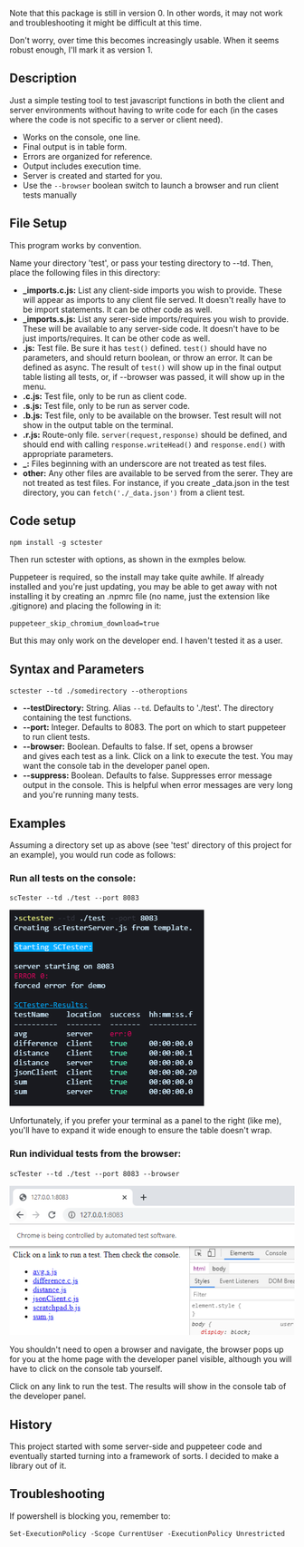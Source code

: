 Note that this package is still in version 0.  In other
words, it may not work and troubleshooting it might be 
difficult at this time.  

Don't worry, over time this becomes increasingly usable.
When it seems robust enough, I'll mark it as version 1.

## Description

Just a simple testing tool to test javascript functions in both 
the client and server environments without having to write 
code for each (in the cases where the code is not specific to a server or client need).    

- Works on the console, one line.
- Final output is in table form.
- Errors are organized for reference.
- Output includes execution time.
- Server is created and started for you.
- Use the `--browser` boolean switch to launch a browser and run 
  client tests manually 

## File Setup

This program works by convention.  

Name your directory 'test', or pass your testing directory to --td.
Then, place the following files in this directory:

* **_imports.c.js:** List any client-side imports you wish to provide.
  These will appear as imports to any client file served.  It doesn't
  really have to be import statements.  It can be other code as well.  
* **_imports.s.js:** List any serer-side imports/requires you wish to
  provide.  These will be available to any server-side code.  It 
  doesn't have to be just imports/requires.  It can be other code as well.
* **.js:** Test file.  Be sure it has `test()` defined.  `test()`
  should have no parameters, and should return boolean, or throw 
  an error.  It can be defined as async.  The result of `test()` 
  will show up in the final output table listing all tests, or, if
  --browser was passed, it will show up in the menu.
* **.c.js:** Test file, only to be run as client code.
* **.s.js:** Test file, only to be run as server code. 
* **.b.js:** Test file, only to be available on the browser.  Test
  result will not show in the output table on the terminal.
* **.r.js:** Route-only file.  `server(request,response)` should be
  defined, and should end with calling `response.writeHead()` and 
  `response.end()` with appropriate parameters.
* **_:** Files beginning with an underscore are not treated as test
  files. 
* **other:** Any other files are available to be served from the serer.
  They are not treated as test files.  For instance, if you create 
  _data.json in the test directory, you can `fetch('./_data.json')` 
  from a client test.   

## Code setup

    npm install -g sctester

Then run sctester with options, as shown in the exmples below.

Puppeteer is required, so the install may take quite awhile.  If already installed and you're just updating, you may be able to get away with not installing it by creating an .npmrc file (no name, just the extension like .gitignore) and placing the following in it:

    puppeteer_skip_chromium_download=true

But this may only work on the developer end.  I haven't tested it as a user.

## Syntax and Parameters

    sctester --td ./somedirectory --otheroptions

- **--testDirectory:**  String.  Alias `--td`.  Defaults to './test'.  The 
  directory containing the test functions.
- **--port:** Integer.  Defaults to 8083.  The port on which to start
  puppeteer to run client tests.
- **--browser:** Boolean.  Defaults to false.  If set, opens a browser  
  and gives each test as a link.  Click on a link to execute the test.  You may want the console tab in the developer panel open.
- **--suppress:** Boolean. Defaults to false.  Suppresses error message
  output in the console.  This is helpful when error messages are very long and you're running many tests.


## Examples

Assuming a directory set up as above (see 'test' directory of this
project for an example), you would run code as follows: 

### Run all tests on the console: 

    scTester --td ./test --port 8083

![console](./images/console.png)

Unfortunately, if you prefer your terminal as a panel to the right (like me), you'll have to expand it wide enough to ensure the table doesn't wrap.  

### Run individual tests from the browser:

    scTester --td ./test --port 8083 --browser

![browser](./images/browser.png)

You shouldn't need to open a browser and navigate, the browser pops up for you at the home page with the developer panel visible, although you will have to click on the console tab yourself.

Click on any link to run the test.  The results will show in the console tab of the developer panel.

## History

This project started with some server-side and puppeteer code 
and eventually started turning into a framework of sorts.  I 
decided to make a library out of it.  

## Troubleshooting

If powershell is blocking you, remember to:

    Set-ExecutionPolicy -Scope CurrentUser -ExecutionPolicy Unrestricted
